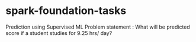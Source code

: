 # spark-foundation-tasks
 Prediction using Supervised ML 
 Problem statement : What will be predicted score if a student studies for 9.25 hrs/ day?
